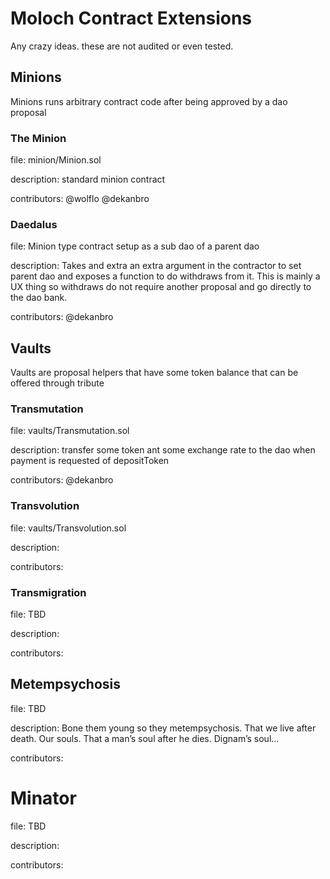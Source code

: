 # Moloch Contract Extensions

Any crazy ideas. these are not audited or even tested.

## Minions

Minions runs arbitrary contract code after being approved by a dao proposal

### The Minion

file: minion/Minion.sol 

description: standard minion contract

contributors: @wolflo @dekanbro

### Daedalus

file: Minion type contract setup as a sub dao of a parent dao

description: Takes and extra an extra argument in the contractor to set parent dao and exposes a function to do withdraws from it. This is mainly a UX thing so withdraws do not require another proposal and go directly to the dao bank.

contributors: @dekanbro

## Vaults

Vaults are proposal helpers that have some token balance that can be offered through tribute

### Transmutation

file: vaults/Transmutation.sol 

description: transfer some token ant some exchange rate to the dao when payment is requested of depositToken

contributors: @dekanbro

### Transvolution

file: vaults/Transvolution.sol 

description: 

contributors: 

### Transmigration

file: TBD

description: 

contributors: 

## Metempsychosis

file: TBD

description: Bone them young so they metempsychosis. That we live after death. Our souls. That a man’s soul after he dies. Dignam’s soul...

contributors: 

# Minator

file: TBD

description: 

contributors: 
